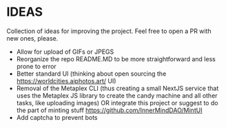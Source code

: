 # IDEAS

Collection of ideas for improving the project. Feel free to open a PR with new ones, please.

- Allow for upload of GIFs or JPEGS
- Reorganize the repo README.MD to be more straightforward and less prone to error
- Better standard UI (thinking about open sourcing the https://worldcities.aiphotos.art/ UI)
- Removal of the Metaplex CLI (thus creating a small NextJS service that uses the Metaplex JS library to create the candy machine and all other tasks, like uploading images) OR integrate this project or suggest to do the part of minting stuff https://github.com/InnerMindDAO/MintUI
- Add captcha to prevent bots
